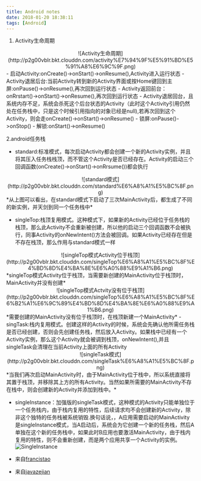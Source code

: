 ```yaml
---
title: Android notes
date: 2018-01-20 18:38:11
tags: [Android]
---
```


1. Activity生命周期
 <center>![Activity生命周期](http://p2g00vblr.bkt.clouddn.com/activity%E7%94%9F%E5%91%BD%E5%91%A8%E6%9C%9F.png)</center>
 <!-- more -->
- 启动Activity:onCreate()->onStart()->onResume(),Activity进入运行状态
- Activity退居后台:当前Activity转到新的Activity界面或按Home键回到主屏:onPause()->onResume(),再次回到运行状态
- Activity返回前台：onRrstart()->onStart()->onResume(),再次回到运行状态
- Activity退居回台，且系统内存不足，系统会杀死这个后台状态的Activity（此时这个Activity引用仍然处在任务栈中，只是这个时候引用指向的对象已经是null),若再次回到这个Activity，则会走onCreate()->onStart()->onResume()
- 锁屏:onPause()->onStop()
- 解锁:onStart()->onResume()

2.android任务栈

- standard:标准模式，每次启动Activity都会创建一个新的Activity实例，并且将其压入任务栈栈顶，而不管这个Activity是否已经存在。Activity的启动三个回调函数(onCreate()->onStart()->onRrsume())都会执行
<center>![standard模式](http://p2g00vblr.bkt.clouddn.com/standard%E6%A8%A1%E5%BC%8F.png)</center>
*从上图可以看出，在standard模式下启动了三次MainActivity后，都生成了不同的新实例，并天剑到同一个任务栈中*

- singleTop:栈顶复用模式。这种模式下，如果新的Activity已经位于任务栈的栈顶，那么此Activity不会重新被创建，所以他的启动三个回调函数不会被执行，同事Activity的onNewIntent()方法会被回调。如果Activity已经存在但是不存在栈顶，那么作用与standard模式一样
<center>![singleTop模式Activity位于栈顶](http://p2g00vblr.bkt.clouddn.com/singleTop%E6%A8%A1%E5%BC%8F%E4%BD%8D%E4%BA%8E%E6%A0%88%E9%A1%B6.png)</center>
*singleTop模式Activity位于栈顶，当需要新创建的MainActivity位于栈顶时，MainActivity并没有创建*
<center>![singleTop模式Actvity没有位于栈顶](http://p2g00vblr.bkt.clouddn.com/singleTop%E6%A8%A1%E5%BC%8F%E6%B2%A1%E6%9C%89%E4%BD%8D%E4%BA%8E%E6%A0%88%E9%A1%B6.png)</center>
*需要创建的MainActivity没有位于栈顶时，在栈顶新建一个MainActivity*
- singTask:栈内复用模式。创建这样的Activity的时候，系统会先确认他所需任务栈是否已经创建，否则会先创建任务栈，然后放入Activity。如果栈中已经有一个Activity实例，那么这个Activity就会被调到栈顶，onNewIntent(),并且singleTask会清理在当前Activity上面的所有Activity
<center>![singleTask模式](http://p2g00vblr.bkt.clouddn.com/singleTask%E6%A8%A1%E5%BC%8F.png)</center>
*当我们再次启动MainActivity时，由于MainActivity位于栈中，所以系统直接将其置于栈顶，并移除其上方的所有Activity。当然如果所需要的MainActivity不存在栈中，则会创建新的Activity并添加到栈中。*

- singleInstance：加强版的singleTask模式，这种模式的Activity只能单独位于一个任务栈内，由于栈内复用的特性，后续请求均不会创建新的Activity，除非这个独特的任务栈被系统销毁.换句话说，，A应用需要启动的MainActivity 是singleInstance模式，当A启动后，系统会为它创建一个新的任务栈，然后A单独在这个新的任务栈中，如果此时B应用也要激活MainActivity，由于栈内复用的特性，则不会重新创建，而是两个应用共享一个Activity的实例。
<cneter>![SingleInstance](http://p2g00vblr.bkt.clouddn.com/singleInstance%E6%A8%A1%E5%BC%8F.png)</center>

- 来自[francistao](https://github.com/francistao/LearningNotes/blob/master/Part1/Android/Android%E5%9F%BA%E7%A1%80%E7%9F%A5%E8%AF%86.md)
- 来自[javazejian](http://blog.csdn.net/javazejian/article/details/52071885)


